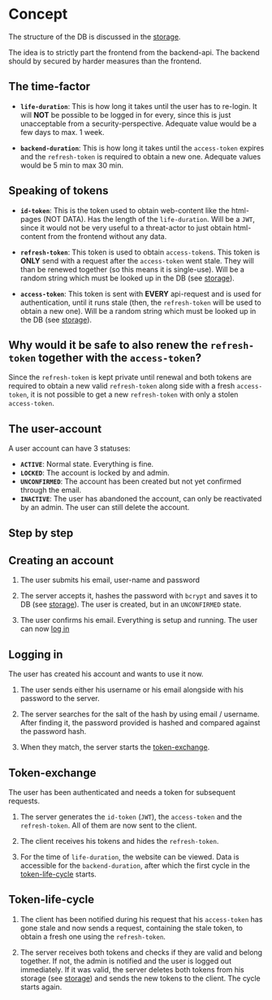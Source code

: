 # Concept
The structure of the DB is discussed in the [storage](storage.md).  

The idea is to strictly part the frontend from the backend-api. The backend should by secured by harder measures than the frontend. 

## The time-factor
- **`life-duration`**: This is how long it takes until the user has to re-login. It will **NOT** be possible to be logged in for every, since this is just unacceptable from a security-perspective. Adequate value would be a few days to max. 1 week.  

- **`backend-duration`**: This is how long it takes until the `access-token` expires and the `refresh-token` is required to obtain a new one. Adequate values would be 5 min to max 30 min.

## Speaking of tokens
- **`id-token`**: This is the token used to obtain web-content like the html-pages (NOT DATA). Has the length of the `life-duration`. Will be a `JWT`, since it would not be very useful to a threat-actor to just obtain html-content from the frontend without any data.

- **`refresh-token`**: This token is used to obtain `access-token`s. This token is **ONLY** send with a request after the `access-token` went stale. They will than be renewed together (so this means it is single-use). Will be a random string which must be looked up in the DB (see [storage](storage.md)).

- **`access-token`**: This token is sent with **EVERY** api-request and is used for authentication, until it runs stale (then, the `refresh-token` will be used to obtain a new one). Will be a random string which must be looked up in the DB (see [storage](storage.md)).

## Why would it be safe to also renew the `refresh-token` together with the `access-token`?
Since the `refresh-token` is kept private until renewal and both tokens are required to obtain a new valid `refresh-token` along side with a fresh `access-token`, it is not possible to get a new `refresh-token` with only a stolen `access-token`.

## The user-account
A user account can have 3 statuses:
- **`ACTIVE`**: Normal state. Everything is fine.
- **`LOCKED`**: The account is locked by and admin.
- **`UNCONFIRMED`**: The account has been created but not yet confirmed through the email.
- **`INACTIVE`**: The user has abandoned the account, can only be reactivated by an admin. The user can still delete the account.

## Step by step
## Creating an account
1. The user submits his email, user-name and password  

3. The server accepts it, hashes the password with `bcrypt` and saves it to DB (see [storage](storage.md)). The user is created, but in an `UNCONFIRMED` state.  

5. The user confirms his email. Everything is setup and running. The user can now [log in](#logging-in)

## Logging in
The user has created his account and wants to use it now.
1. The user sends either his username or his email alongside with his password to the server.  

3. The server searches for the salt of the hash by using email / username. After finding it, the password provided is hashed and compared against the password hash.  

5. When they match, the server starts the [token-exchange](#token-exchange).

## Token-exchange
The user has been authenticated and needs a token for subsequent requests. 
1. The server generates the `id-token` (`JWT`), the `access-token` and the `refresh-token`. All of them are now sent to the client.
  
3. The client receives his tokens and hides the `refresh-token`.  

4. For the time of `life-duration`, the website can be viewed. Data is accessible for the `backend-duration`, after which the first cycle in the [token-life-cycle](#token-life-cycle) starts.

## Token-life-cycle
1. The client has been notified during his request that his `access-token` has gone stale and now sends a request, containing the stale token, to obtain a fresh one using the `refresh-token`.  

3. The server receives both tokens and checks if they are valid and belong together. If not, the admin is notified and the user is logged out immediately. If it was valid, the server deletes both tokens from his storage (see [storage](storage.md)) and sends the new tokens to the client. The cycle starts again.